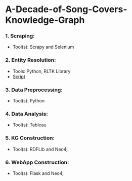 # A-Decade-of-Song-Covers-Knowledge-Graph

### 1. Scraping:
- Tool(s): Scrapy and Selenium

### 2. Entity Resolution:
- Tools: Python, RLTK Library
- [Script](https://github.com/NaicihLiou/A-Decade-of-Song-Covers-Knowledge-Graph/blob/main/Entity%20Linking/Match_Secondhand_Wiki.ipynb)

### 3. Data Preprocessing:
- Tool(s): Python

### 4. Data Analysis:
- Tool(s): Tableau

### 5. KG Construction:
- Tool(s): RDFLib and Neo4j

### 6. WebApp Construction:
- Tool(s): Flask and Neo4j
